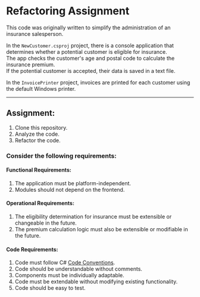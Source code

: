# Refactoring Assignment

This code was originally written to simplify the administration of an insurance salesperson.

In the `NewCustomer.csproj` project, there is a console application that determines whether a potential customer is eligible for insurance.  
The app checks the customer's age and postal code to calculate the insurance premium.  
If the potential customer is accepted, their data is saved in a text file.

In the `InvoicePrinter` project, invoices are printed for each customer using the default Windows printer.

---

## Assignment:

1. Clone this repository.  
2. Analyze the code.  
3. Refactor the code.  

### Consider the following requirements:  

#### Functional Requirements:
1. The application must be platform-independent.  
2. Modules should not depend on the frontend.  

#### Operational Requirements:
1. The eligibility determination for insurance must be extensible or changeable in the future.  
2. The premium calculation logic must also be extensible or modifiable in the future.  

#### Code Requirements:
1. Code must follow C# [Code Conventions](https://learn.microsoft.com/en-us/dotnet/csharp/fundamentals/coding-style/coding-conventions).  
2. Code should be understandable without comments.  
3. Components must be individually adaptable.  
4. Code must be extendable without modifying existing functionality.  
5. Code should be easy to test.  